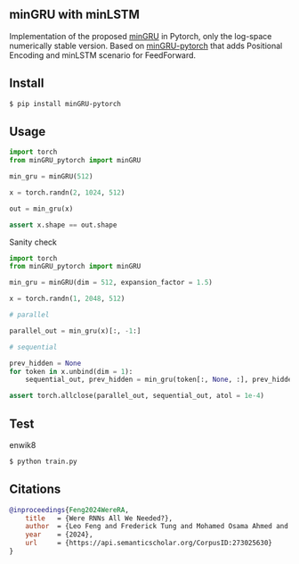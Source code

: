 ## minGRU with minLSTM

Implementation of the proposed <a href="https://arxiv.org/abs/2410.01201v1">minGRU</a> in Pytorch, only the log-space numerically stable version.
Based on <a href="https://github.com/lucidrains/minGRU-pytorch">minGRU-pytorch</a> that adds Positional Encoding and minLSTM scenario for FeedForward.

## Install

```bash
$ pip install minGRU-pytorch
```

## Usage

```python
import torch
from minGRU_pytorch import minGRU

min_gru = minGRU(512)

x = torch.randn(2, 1024, 512)

out = min_gru(x)

assert x.shape == out.shape
```

Sanity check

```python
import torch
from minGRU_pytorch import minGRU

min_gru = minGRU(dim = 512, expansion_factor = 1.5)

x = torch.randn(1, 2048, 512)

# parallel

parallel_out = min_gru(x)[:, -1:]

# sequential

prev_hidden = None
for token in x.unbind(dim = 1):
    sequential_out, prev_hidden = min_gru(token[:, None, :], prev_hidden, return_next_prev_hidden = True)

assert torch.allclose(parallel_out, sequential_out, atol = 1e-4)
```

## Test

enwik8

```bash
$ python train.py
```

## Citations

```bibtex
@inproceedings{Feng2024WereRA,
    title   = {Were RNNs All We Needed?},
    author  = {Leo Feng and Frederick Tung and Mohamed Osama Ahmed and Yoshua Bengio and Hossein Hajimirsadegh},
    year    = {2024},
    url     = {https://api.semanticscholar.org/CorpusID:273025630}
}
```
